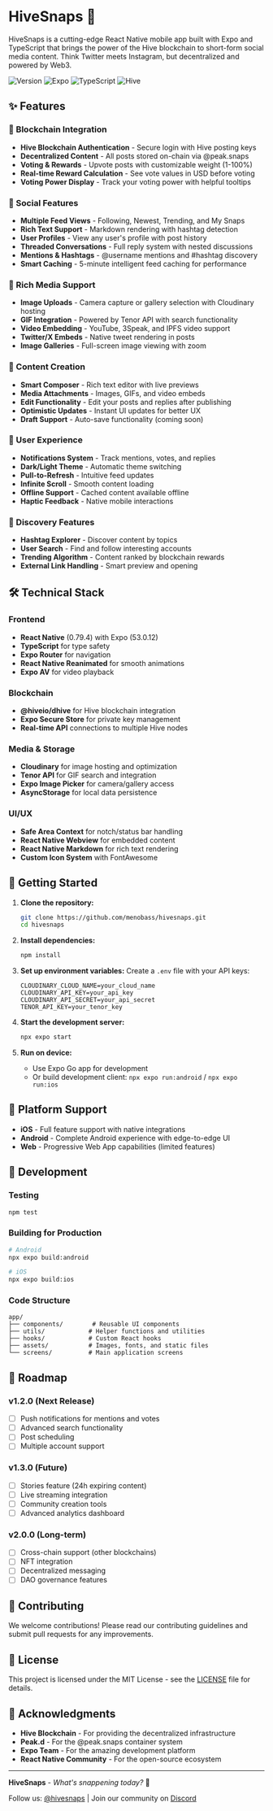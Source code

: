 # HiveSnaps 📸

HiveSnaps is a cutting-edge React Native mobile app built with Expo and TypeScript that brings the power of the Hive blockchain to short-form social media content. Think Twitter meets Instagram, but decentralized and powered by Web3.

![Version](https://img.shields.io/badge/version-1.1.0-blue.svg)
![Expo](https://img.shields.io/badge/Expo-~53.0.12-black.svg)
![TypeScript](https://img.shields.io/badge/TypeScript-~5.8.3-blue.svg)
![Hive](https://img.shields.io/badge/Blockchain-Hive-red.svg)

## ✨ Features

### 🔐 Blockchain Integration

- **Hive Blockchain Authentication** - Secure login with Hive posting keys
- **Decentralized Content** - All posts stored on-chain via @peak.snaps
- **Voting & Rewards** - Upvote posts with customizable weight (1-100%)
- **Real-time Reward Calculation** - See vote values in USD before voting
- **Voting Power Display** - Track your voting power with helpful tooltips

### 📱 Social Features

- **Multiple Feed Views** - Following, Newest, Trending, and My Snaps
- **Rich Text Support** - Markdown rendering with hashtag detection
- **User Profiles** - View any user's profile with post history
- **Threaded Conversations** - Full reply system with nested discussions
- **Mentions & Hashtags** - @username mentions and #hashtag discovery
- **Smart Caching** - 5-minute intelligent feed caching for performance

### 🎨 Rich Media Support

- **Image Uploads** - Camera capture or gallery selection with Cloudinary hosting
- **GIF Integration** - Powered by Tenor API with search functionality
- **Video Embedding** - YouTube, 3Speak, and IPFS video support
- **Twitter/X Embeds** - Native tweet rendering in posts
- **Image Galleries** - Full-screen image viewing with zoom

### 📝 Content Creation

- **Smart Composer** - Rich text editor with live previews
- **Media Attachments** - Images, GIFs, and video embeds
- **Edit Functionality** - Edit your posts and replies after publishing
- **Optimistic Updates** - Instant UI updates for better UX
- **Draft Support** - Auto-save functionality (coming soon)

### 🔔 User Experience

- **Notifications System** - Track mentions, votes, and replies
- **Dark/Light Theme** - Automatic theme switching
- **Pull-to-Refresh** - Intuitive feed updates
- **Infinite Scroll** - Smooth content loading
- **Offline Support** - Cached content available offline
- **Haptic Feedback** - Native mobile interactions

### 🎯 Discovery Features

- **Hashtag Explorer** - Discover content by topics
- **User Search** - Find and follow interesting accounts
- **Trending Algorithm** - Content ranked by blockchain rewards
- **External Link Handling** - Smart preview and opening

## 🛠 Technical Stack

### Frontend

- **React Native** (0.79.4) with Expo (53.0.12)
- **TypeScript** for type safety
- **Expo Router** for navigation
- **React Native Reanimated** for smooth animations
- **Expo AV** for video playback

### Blockchain

- **@hiveio/dhive** for Hive blockchain integration
- **Expo Secure Store** for private key management
- **Real-time API** connections to multiple Hive nodes

### Media & Storage

- **Cloudinary** for image hosting and optimization
- **Tenor API** for GIF search and integration
- **Expo Image Picker** for camera/gallery access
- **AsyncStorage** for local data persistence

### UI/UX

- **Safe Area Context** for notch/status bar handling
- **React Native Webview** for embedded content
- **React Native Markdown** for rich text rendering
- **Custom Icon System** with FontAwesome

## 🚀 Getting Started

1. **Clone the repository:**

   ```sh
   git clone https://github.com/menobass/hivesnaps.git
   cd hivesnaps
   ```

2. **Install dependencies:**

   ```sh
   npm install
   ```

3. **Set up environment variables:**
   Create a `.env` file with your API keys:

   ```env
   CLOUDINARY_CLOUD_NAME=your_cloud_name
   CLOUDINARY_API_KEY=your_api_key
   CLOUDINARY_API_SECRET=your_api_secret
   TENOR_API_KEY=your_tenor_key
   ```

4. **Start the development server:**

   ```sh
   npx expo start
   ```

5. **Run on device:**
   - Use Expo Go app for development
   - Or build development client: `npx expo run:android` / `npx expo run:ios`

## 📱 Platform Support

- **iOS** - Full feature support with native integrations
- **Android** - Complete Android experience with edge-to-edge UI
- **Web** - Progressive Web App capabilities (limited features)

## 🔧 Development

### Testing

```sh
npm test
```

### Building for Production

```sh
# Android
npx expo build:android

# iOS
npx expo build:ios
```

### Code Structure

```
app/
├── components/        # Reusable UI components
├── utils/            # Helper functions and utilities
├── hooks/            # Custom React hooks
├── assets/           # Images, fonts, and static files
└── screens/          # Main application screens
```

## 🎯 Roadmap

### v1.2.0 (Next Release)

- [ ] Push notifications for mentions and votes
- [ ] Advanced search functionality
- [ ] Post scheduling
- [ ] Multiple account support

### v1.3.0 (Future)

- [ ] Stories feature (24h expiring content)
- [ ] Live streaming integration
- [ ] Community creation tools
- [ ] Advanced analytics dashboard

### v2.0.0 (Long-term)

- [ ] Cross-chain support (other blockchains)
- [ ] NFT integration
- [ ] Decentralized messaging
- [ ] DAO governance features

## 🤝 Contributing

We welcome contributions! Please read our contributing guidelines and submit pull requests for any improvements.

## 📄 License

This project is licensed under the MIT License - see the [LICENSE](LICENSE) file for details.

## 🙏 Acknowledgments

- **Hive Blockchain** - For providing the decentralized infrastructure
- **Peak.d** - For the @peak.snaps container system
- **Expo Team** - For the amazing development platform
- **React Native Community** - For the open-source ecosystem

---

**HiveSnaps** - _What's snappening today?_ 🚀

Follow us: [@hivesnaps](https://hive.blog/@hivesnaps) | Join our community on [Discord](https://discord.gg/hivesnaps)
